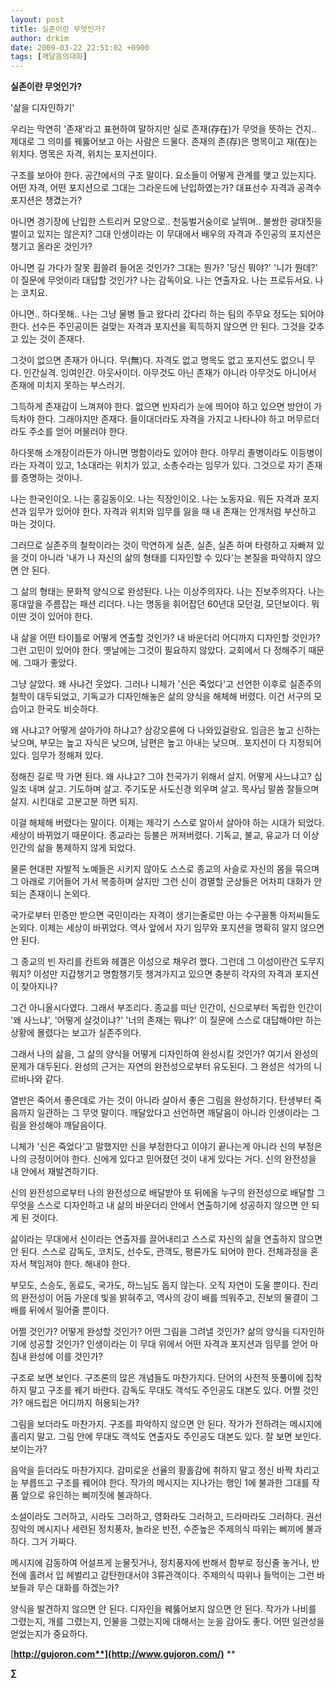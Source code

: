 ```yaml
---
layout: post
title: 실존이란 무엇인가?
author: drkim
date: 2009-03-22 22:51:02 +0900
tags: [깨달음의대화]
---
```

**실존이란 무엇인가?**

'삶을 디자인하기'

우리는 막연히 '존재'라고 표현하여 말하지만 실로 존재(存在)가 무엇을 뜻하는 건지.. 제대로 그 의미를 꿰뚫어보고 아는 사람은 드물다. 존재의 존(存)은 명목이고 재(在)는 위치다. 명목은 자격, 위치는 포지션이다.

구조를 보아야 한다. 공간에서의 구조 말이다. 요소들이 어떻게 관계를 맺고 있는지다. 어떤 자격, 어떤 포지션으로 그대는 그라운드에 난입하였는가? 대표선수 자격과 공격수 포지션은 챙겼는가?

아니면 경기장에 난입한 스트리커 모양으로.. 천둥벌거숭이로 날뛰며.. 불쌍한 광대짓을 벌이고 있지는 않은지? 그대 인생이라는 이 무대에서 배우의 자격과 주인공의 포지션은 챙기고 올라온 것인가? 

아니면 길 가다가 잘못 휩쓸려 들어온 것인가? 그대는 뭔가? '당신 뭐야?' '니가 뭔데?' 이 질문에 무엇이라 대답할 것인가? 나는 감독이요. 나는 연출자요. 나는 프로듀서요. 나는 코치요. 

아니면.. 하다못해.. 나는 그냥 물병 들고 왔다리 갔다리 하는 팀의 주무요 정도는 되어야 한다. 선수든 주인공이든 걸맞는 자격과 포지션을 획득하지 않으면 안 된다. 그것을 갖추고 있는 것이 존재다. 

그것이 없으면 존재가 아니다. 무(無)다. 자격도 없고 명목도 없고 포지션도 없으니 무다. 인간실격. 잉여인간. 아웃사이더. 아무것도 아닌 존재가 아니라 아무것도 아니어서 존재에 미치지 못하는 부스러기.

그득하게 존재감이 느껴져야 한다. 없으면 빈자리가 눈에 띄어야 하고 있으면 방안이 가득차야 한다. 그래야지만 존재다. 들이대더라도 자격을 가지고 나타나야 하고 머무르더라도 주소를 얻어 머물러야 한다. 

하다못해 소개장이라든가 아니면 명함이라도 있어야 한다. 아무리 졸병이라도 이등병이라는 자격이 있고, 1소대라는 위치가 있고, 소총수라는 임무가 있다. 그것으로 자기 존재를 증명하는 것이나. 

나는 한국인이오. 나는 홍길동이오. 나는 직장인이오. 나는 노동자요. 뭐든 자격과 포지션과 임무가 있어야 한다. 자격과 위치와 임무를 잃을 때 내 존재는 안개처럼 부산하고 마는 것이다. 

그러므로 실존주의 철학이라는 것이 막연하게 실존, 실존, 실존 하며 타령하고 자빠져 있을 것이 아니라 '내가 나 자신의 삶의 형태를 디자인할 수 있다'는 본질을 파악하지 않으면 안 된다. 

그 삶의 형태는 문화적 양식으로 완성된다. 나는 이상주의자다. 나는 진보주의자다. 나는 홍대앞을 주름잡는 패션 리더다. 나는 명동을 휘어잡던 60년대 모던걸, 모던보이다. 뭐 이딴 것이 있어야 한다.

내 삶을 어떤 타이틀로 어떻게 연출할 것인가? 내 바운더리 어디까지 디자인할 것인가? 그런 고민이 있어야 한다. 옛날에는 그것이 필요하지 않았다. 교회에서 다 정해주기 때문에. 그때가 좋았다.

그냥 살았다. 왜 사냐건 웃었다. 그러나 니체가 '신은 죽었다'고 선언한 이후로 실존주의 철학이 대두되었고, 기독교가 디자인해놓은 삶의 양식을 해체해 버렸다. 이건 서구의 모습이고 한국도 비슷하다.

왜 사냐고? 어떻게 살아가야 하냐고? 삼강오륜에 다 나와있걸랑요. 임금은 높고 신하는 낮으며, 부모는 높고 자식은 낮으며, 남편은 높고 아내는 낮으며.. 포지션이 다 지정되어 있다. 임무가 정해져 있다.

정해진 길로 딱 가면 된다. 왜 사냐고? 그야 천국가기 위해서 살지. 어떻게 사느냐고? 십일조 내며 살고. 기도하며 살고. 주기도문 사도신경 외우며 살고. 목사님 말씀 잘들으며 살지. 시킨대로 고분고분 하면 되지.

이걸 해체해 버렸다는 말이다. 이제는 제각기 스스로 알아서 살아야 하는 시대가 되었다. 세상이 바뀌었기 때문이다. 종교라는 등불은 꺼져버렸다. 기독교, 불교, 유교가 더 이상 인간의 삶을 통제하지 않게 되었다.

물론 현대판 자발적 노예들은 시키지 않아도 스스로 종교의 사슬로 자신의 몸을 묶으며 그 아래로 기어들어 가서 복종하며 살지만 그런 신이 경멸할 군상들은 어차피 대화가 안 되는 존재이니 논외다. 

국가로부터 민증만 받으면 국민이라는 자격이 생기는줄로만 아는 수구꼴통 아저씨들도 논외다. 이제는 세상이 바뀌었다. 역사 앞에서 자기 임무와 포지션을 명확히 알지 않으면 안 된다.

그 종교의 빈 자리를 칸트와 헤겔은 이성으로 채우려 했다. 그런데 그 이성이란건 도무지 뭐지? 이성만 지갑챙기고 명함챙기듯 챙겨가지고 있으면 충분히 각자의 자격과 포지션이 찾아지나? 

그건 아니올시다였다. 그래서 부조리다. 종교를 떠난 인간이, 신으로부터 독립한 인간이 '왜 사느냐', '어떻게 살것이냐?' '너의 존재는 뭐냐?' 이 질문에 스스로 대답해야만 하는 상황에 몰렸다는 보고가 실존주의다. 

그래서 나의 삶을, 그 삶의 양식을 어떻게 디자인하여 완성시킬 것인가? 여기서 완성의 문제가 대두된다. 완성의 근거는 자연의 완전성으로부터 유도된다. 그 완성은 석가의 니르바나와 같다. 

열반은 죽어서 좋은데로 가는 것이 아니라 살아서 좋은 그림을 완성하기다. 탄생부터 죽음까지 일관하는 그 무엇 말이다. 깨달았다고 선언하면 깨달음이 아니라 인생이라는 그림을 완성해야 깨달음이다.

니체가 '신은 죽었다'고 말했지만 신을 부정한다고 이야기 끝나는게 아니라 신의 부정은 나의 긍정이어야 한다. 신에게 있다고 믿어졌던 것이 내게 있다는 거다. 신의 완전성을 내 안에서 재발견하기다.

신의 완전성으로부터 나의 완전성으로 배달받아 또 뒤에올 누구의 완전성으로 배달할 그 무엇을 스스로 디자인하고 내 삶의 바운더리 안에서 연출하기에 성공하지 않으면 안 되게 된 것이다.

삶이라는 무대에서 신이라는 연출자를 끌어내리고 스스로 자신의 삶을 연출하지 않으면 안 된다. 스스로 감독도, 코치도, 선수도, 관객도, 평론가도 되어야 한다. 전체과정을 혼자서 책임져야 한다. 해내야 한다.

부모도, 스승도, 동료도, 국가도, 하느님도 돕지 않는다. 오직 자연이 도울 뿐이다. 진리의 완전성이 어둠 가운데 빛을 밝혀주고, 역사의 강이 배를 띄워주고, 진보의 물결이 그 배를 뒤에서 밀어줄 뿐이다. 

어쩔 것인가? 어떻게 완성할 것인가? 어떤 그림을 그려낼 것인가? 삶의 양식을 디자인하기에 성공할 것인가? 인생이라는 이 무대 위에서 어떤 자격과 포지션과 임무를 얻어 마침내 완성에 이를 것인가? 

구조로 보면 보인다. 구조론의 많은 개념들도 마찬가지다. 단어의 사전적 뜻풀이에 집착하지 말고 구조를 꿰기 바란다. 감독도 무대도 객석도 주인공도 대본도 있다. 어쩔 것인가? 애드립은 어디까지 허용되는가?

그림을 보더라도 마찬가지. 구조를 파악하지 않으면 안 된다. 작가가 전하려는 메시지에 홀리지 말고. 그림 안에 무대도 객석도 연출자도 주인공도 대본도 있다. 잘 보면 보인다. 보이는가? 

음악을 듣더라도 마찬가지다. 감미로운 선율의 황홀감에 취하지 말고 정신 바짝 차리고 눈 부릅뜨고 구조를 꿰어야 한다. 작가의 메시지는 지나가는 행인 1에 불과한 그대를 작품 앞으로 유인하는 삐끼짓에 불과하다. 

소설이라도 그러하고, 시라도 그러하고, 영화라도 그러하고, 드라마라도 그러하다. 권선징악의 메시지나 세련된 정치풍자, 놀라운 반전, 수준높은 주제의식 따위는 삐끼에 불과하다. 그거 가짜다. 

메시지에 감동하여 어설프게 눈물짓거나, 정치풍자에 반해서 함부로 정신줄 놓거나, 반전에 홀려서 입 헤벌리고 감탄한대서야 3류관객이다. 주제의식 따위나 들먹이는 그런 바보들과 무슨 대화를 하겠는가? 

양식을 발견하지 않으면 안 된다. 디자인을 꿰뚫어보지 않으면 안 된다. 작가가 나비를 그렸는지, 개를 그렸는지, 인물을 그렸는지에 대해서는 눈을 감아도 좋다. 어떤 일관성을 얻었는지가 중요하다.

[**http://gujoron.com**](http://www.gujoron.com/)** 
**

**∑**